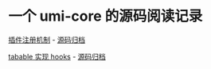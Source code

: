 # 一个 umi-core 的源码阅读记录

[插件注册机制](https://juejin.cn/post/7187685850296090681) - [源码归档](https://github.com/konopro/konos-core/tree/c89507196ae369c9bf4668ee7f8d256315746d7a)

[tabable 实现 hooks](https://juejin.cn/post/7188077924275191866) - [源码归档](https://github.com/konopro/konos-core/tree/5128d508d3ed106493b19387085146f5c99ef50b)
